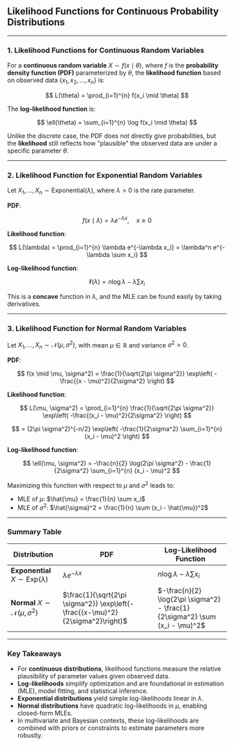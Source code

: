 ## **Likelihood Functions for Continuous Probability Distributions**

---

### **1. Likelihood Functions for Continuous Random Variables**

For a **continuous random variable** $`X \sim f(x \mid \theta)`$, where $f$ is the **probability density function
(PDF)** parameterized by $`\theta`$, the **likelihood function** based on observed data $`\{x_1, x_2, \dots, x_n\}`$ is:

$$
L(\theta) = \prod_{i=1}^{n} f(x_i \mid \theta)
$$

The **log-likelihood function** is:

$$
\ell(\theta) = \sum_{i=1}^{n} \log f(x_i \mid \theta)
$$

Unlike the discrete case, the PDF does not directly give probabilities, but the **likelihood** still reflects how "plausible" the observed data are under a specific parameter $\theta$.

---

### **2. Likelihood Function for Exponential Random Variables**

Let $`X_1, \dots, X_n \sim \text{Exponential}(\lambda)`$, where $`\lambda > 0`$ is the rate parameter.

**PDF**:

$$
f(x \mid \lambda) = \lambda e^{-\lambda x}, \quad x \ge 0
$$

**Likelihood function**:

$$
L(\lambda) = \prod_{i=1}^{n} \lambda e^{-\lambda x_i} = \lambda^n e^{-\lambda \sum x_i}
$$

**Log-likelihood function**:

$$
\ell(\lambda) = n \log \lambda - \lambda \sum x_i
$$

This is a **concave** function in $`\lambda`$, and the MLE can be found easily by taking derivatives.

---

### **3. Likelihood Function for Normal Random Variables**

Let $`X_1, \dots, X_n \sim \mathcal{N}(\mu, \sigma^2)`$, with mean $`\mu \in \mathbb{R}`$ and variance $`\sigma^2 > 0`$.

**PDF**:

$$
f(x \mid \mu, \sigma^2) = \frac{1}{\sqrt{2\pi \sigma^2}} \exp\left( -\frac{(x - \mu)^2}{2\sigma^2} \right)
$$

**Likelihood function**:

$$
L(\mu, \sigma^2) = \prod_{i=1}^{n} \frac{1}{\sqrt{2\pi \sigma^2}} \exp\left( -\frac{(x_i - \mu)^2}{2\sigma^2} \right)
$$

$$
= (2\pi \sigma^2)^{-n/2} \exp\left( -\frac{1}{2\sigma^2} \sum_{i=1}^{n} (x_i - \mu)^2 \right)
$$

**Log-likelihood function**:

$$
\ell(\mu, \sigma^2) = -\frac{n}{2} \log(2\pi \sigma^2) - \frac{1}{2\sigma^2} \sum_{i=1}^{n} (x_i - \mu)^2
$$

Maximizing this function with respect to $`\mu`$ and $`\sigma^2`$ leads to:

* MLE of $`\mu`$: $`\hat{\mu} = \frac{1}{n} \sum x_i`$
* MLE of $`\sigma^2`$: $`\hat{\sigma}^2 = \frac{1}{n} \sum (x_i - \hat{\mu})^2`$

---

### **Summary Table**

| Distribution                                   | PDF                                                                            | Log-Likelihood Function                                                     |
| ---------------------------------------------- | ------------------------------------------------------------------------------ | --------------------------------------------------------------------------- |
| **Exponential** $`X \sim \text{Exp}(\lambda)`$   | $`\lambda e^{-\lambda x}`$                                                       | $`n \log \lambda - \lambda \sum x_i`$                                         |
| **Normal** $`X \sim \mathcal{N}(\mu, \sigma^2)`$ | $`\frac{1}{\sqrt{2\pi \sigma^2}} \exp\left(-\frac{(x-\mu)^2}{2\sigma^2}\right)`$ | $`-\frac{n}{2} \log(2\pi \sigma^2) - \frac{1}{2\sigma^2} \sum (x_i - \mu)^2`$ |

---

### **Key Takeaways**

* For **continuous distributions**, likelihood functions measure the relative plausibility of parameter values given observed data.
* **Log-likelihoods** simplify optimization and are foundational in estimation (MLE), model fitting, and statistical inference.
* **Exponential distributions** yield simple log-likelihoods linear in $`\lambda`$.
* **Normal distributions** have quadratic log-likelihoods in $`\mu`$, enabling closed-form MLEs.
* In multivariate and Bayesian contexts, these log-likelihoods are combined with priors or constraints to estimate parameters more robustly.
